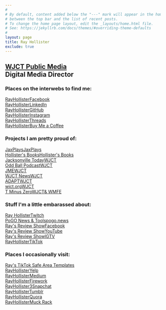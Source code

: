 ```yaml
---
#
# By default, content added below the "---" mark will appear in the home page
# between the top bar and the list of recent posts.
# To change the home page layout, edit the _layouts/home.html file.
# See: https://jekyllrb.com/docs/themes/#overriding-theme-defaults
#
layout: page
title: Ray Hollister
exclude: true
---
```


<link rel="stylesheet" href="https://use.fontawesome.com/releases/v5.8.1/css/all.css" integrity="sha384-50oBUHEmvpQ+1lW4y57PTFmhCaXp0ML5d60M1M7uH2+nqUivzIebhndOJK28anvf" crossorigin="anonymous">
<link href='https://fonts.googleapis.com/css?family=PT+Sans+Narrow:400,700+Open+Sans|PT+Montserrat:400,700' rel='stylesheet' type='text/css'>
<link href='https://fonts.googleapis.com/css?family=PT+Sans:400,700' rel='stylesheet' type='text/css'>
<link href='https://fonts.googleapis.com/css?family=Montserrat:800' rel='stylesheet' type='text/css'>
<link rel="shortcut icon" href="/favicon.ico" type="image/x-icon" />
<link rel="apple-touch-icon" href="/media/apple-touch-icon.png" />
<link rel="apple-touch-icon" sizes="57x57" href="/media/apple-touch-icon-57x57.png" />
<link rel="apple-touch-icon" sizes="72x72" href="/media/apple-touch-icon-72x72.png" />
<link rel="apple-touch-icon" sizes="76x76" href="/media/apple-touch-icon-76x76.png" />
<link rel="apple-touch-icon" sizes="114x114" href="/media/apple-touch-icon-114x114.png" />
<link rel="apple-touch-icon" sizes="120x120" href="/media/apple-touch-icon-120x120.png" />
<link rel="apple-touch-icon" sizes="144x144" href="/media/apple-touch-icon-144x144.png" />
<link rel="apple-touch-icon" sizes="152x152" href="/media/apple-touch-icon-152x152.png" />
<link rel="apple-touch-icon" sizes="180x180" href="/media/apple-touch-icon-180x180.png" />
<link href='/businesscard-style.css' rel='stylesheet' type='text/css'>
<div id="centered">
    <h2><a href="https://wjct.org">WJCT Public Media</a><br />Digital Media Director</h2>
    <h3>Places on the interwebs to find me:</h3>
    <a title="Ray Hollister on Facebook" href="https://facebook.com/rayhollister">
        <div class="social Facebook"><i class="fab fa-facebook-square"></i>
            <div class="title"><span class="projectname">RayHollister</span><span class="platform">Facebook</span>
            </div>
        </div>
    </a>
    <a title="Ray Hollister on LinkedIn" href="https://www.linkedin.com/in/rayhollister/">
        <div class="social LinkedIn"><i class="fab fa-linkedin"></i>
            <div class="title"><span class="projectname">RayHollister</span><span class="platform">LinkedIn</span>
            </div>
        </div>
    </a>
    <a title="Ray Hollister on GitHub" href="https://github.com/RayHollister">
        <div class="social GitHub"><i class="fab fa-github"></i>
            <div class="title"><span class="projectname">RayHollister</span><span class="platform">GitHub</span>
            </div>
        </div>
    </a>
    <a title="Ray Hollister on Instagram" href="https://www.instagram.com/rayhollister/">
        <div class="social Instagram"><i class="fab fa-instagram"></i>
            <div class="title"><span class="projectname">RayHollister</span><span class="platform">Instagram</span>
            </div>
        </div>
    </a>
    <a title="Ray Hollister on Threads" href="https://threads.net/rayhollister">
        <div class="social Threads"><i class="fab fa-threads"></i>
            <div class="title"><span class="projectname">RayHollister</span><span class="platform">Threads</span>
            </div>
        </div>
    </a>
    <a title="Buy Ray Hollister a Coffee" href="https://www.buymeacoffee.com/rayhollister">
        <div class="social buymeacoffee"><i class="fas fa-mug-hot"></i>
            <div class="title"><span class="projectname">RayHollister</span><span class="platform">Buy Me a
                    Coffee</span></div>
        </div>
    </a>
    <h3 id="projects">Projects I am pretty proud of:</h3>
    <a title="JaxPlays" href="https://jaxplays.org/" title="JaxPlays is your go-to source for all live theatre productions in Jacksonville, Florida and all of Northeast Florida and Southeast Georgia.">
        <div class="social JaxPlays"><i class="fab fa-jaxplays"></i>
            <div class="title"><span class="projectname">JaxPlays</span><span class="platform">JaxPlays</span></div>
        </div>
    </a>
    <a title="Hollister's Books" href="https://hollistersbooks.com/">
        <div class="social HollistersBooks"><i class="fab fa-HB"></i>
            <div class="title"><span class="projectname">Hollister's Books</span><span class="platform">Hollister's
                    Books</span></div>
        </div>
    </a>
    <a title="Jacksonville Today" href="https://jaxtoday.org/">
        <div class="social JAXTDY"><i class="fab fa-jaxtdy"></i>
            <div class="title"><span class="projectname">Jacksonville Today</span><span
                    class="platform wjctlong">WJCT</span></div>
        </div>
    </a><a title="WJCT Public Media's Odd Ball Podcast" href="https://oddballpodcast.com/">
        <div class="social OddBall"><i class="fab fa-oddball"></i>
            <div class="title"><span class="projectname">Odd Ball Podcast</span><span
                    class="platform wjctlong">WJCT</span></div>
        </div>
    </a><a title="WJCT Public Media's Jacksonville Music Experience" href="https://jaxmusic.org/">
        <div class="social JME"><i class="fab fa-jme"></i>
            <div class="title"><span class="projectname jmelong">JME</span><span
                    class="platform wjctlong">WJCT</span></div>
        </div>
    </a><a title="WJCT News" href="https://news.wjct.org/">
        <div class="social WJCTNews"><i class="fab fa-wjctnews"></i>
            <div class="title"><span class="projectname">WJCT News</span><span class="platform wjctlong">WJCT</span>
            </div>
        </div>
    </a><a title="ADAPT" href="https://adaptflorida.org">
        <div class="social ADAPT"><i class="fab fa-ADAPT"></i>
            <div class="title"><span class="projectname">ADAPT</span><span class="platform wjctlong">WJCT</span>
            </div>
        </div>
    </a><a title="WJCT" href="https://wjct.org">
        <div class="social WJCT"><i class="fab fa-WJCT"></i>
            <div class="title"><span class="projectname">wjct.org</span><span class="platform wjctlong">WJCT</span>
            </div>
        </div>
    </a><a title="T Minus Zero" href="https://tminus0.org">
        <div class="social TMinusZero"><i class="fab fa-TMinusZero"></i>
            <div class="title"><span class="projectname">T Minus Zero</span><span class="platform"><span
                        class="wjctlong">WJCT</span>& WMFE</span></div>
        </div>
    </a>
    <h3 id="embarassed">Stuff I'm a little embarassed about:</h3><a title="Ray Hollister on Twitch"
        href="https://www.twitch.tv/rayhollister">
        <div class="social Twitch"><i class="fab fa-twitch"></i>
            <div class="title"><span class="platform">Ray Hollister</span><span class="projectname">Twitch</span>
            </div>
        </div>
    </a><a title="Ray Hollister's PoGo Search"
        href="https://pogo.news/?utm_source=rayhollister.com&utm_medium=web&utm_campaign=pogo">
        <div class="social pogo"><i class="fab fa-pogo"></i>
            <div class="title"><span class="platform">PoGO News & Tools</span><span
                    class="projectname">pogo.news</span></div>
        </div>
    </a><a title="Ray's Review Show on Facebook" href="https://facebook.com/RaysReviewShow">
        <div class="social Facebook"><i class="fab fa-facebook-square"></i>
            <div class="title"><span class="platform">Ray's Review Show</span><span
                    class="projectname">Facebook</span></div>
        </div>
    </a><a title="Ray's Review Show on YouTube" href="https://www.youtube.com/c/RaysReviewShow">
        <div class="social YouTube"><i class="fab fa-youtube"></i>
            <div class="title"><span class="platform">Ray's Review Show</span><span
                    class="projectname">YouTube</span></div>
        </div>
    </a><a title="Ray's Review Show on Instagram TV" href="https://www.instagram.com/rayhollister/channel/">
        <div class="social Instagram"><i class="fab fa-instagram"></i>
            <div class="title"><span class="platform">Ray's Review Show</span><span class="projectname">IGTV</span>
            </div>
        </div>
    </a><a title="Ray Hollister on TikTok" href="http://tiktok.com/@rayhollister">
        <div class="social TikTok"><i class="fab fa-tiktok"></i>
            <div class="title"><span class="platform">RayHollister</span><span class="projectname">TikTok</span>
            </div>
        </div>
    </a>
    <h3>Places I occasionally visit:</h3><a title="Ray's TikTok Safe Area Templates"
        href="/tiktok-safe-area-templates/?utm_source=homepage&utm_medium=web&utm_campaign=tiktok">
        <div class="social TikTok"><i class="fab fa-tiktok"></i>
            <div class="title"><span class="platform"></span><span class="projectname">Ray's TikTok Safe Area
                    Templates</span></div>
        </div>
    <!-- </a><a title="Ray Hollister on Twitter" href="https://twitter.com/rayhollister">
        <div class="social Twitter"><i class="fab fa-twitter-square"></i>
            <div class="title"><span class="projectname">RayHollister</span><span class="platform">Twitter</span>
            </div>
        </div> -->
    </a><a title="Ray Hollister on Yelp" href="https://rayhollister.yelp.com">
        <div class="social Yelp"><i class="fab fa-yelp"></i>
            <div class="title"><span class="platform">RayHollister</span><span class="projectname">Yelp</span></div>
        </div>
    </a><a title="Ray Hollister on Medium" href="https://medium.com/@rayhollister">
        <div class="social Medium"><i class="fab fa-medium"></i>
            <div class="title"><span class="platform">RayHollister</span><span class="projectname">Medium</span>
            </div>
        </div>
    </a><a title="Ray Hollister on Firework" href="http://fireworktv.com/users/rayhollister">
        <div class="social Firework"><i class="fas fa-video"></i>
            <div class="title"><span class="platform">RayHollister</span><span class="projectname">Firework</span>
            </div>
        </div>
    </a><a title="Ray Hollister on Snapchat" href="https://www.snapchat.com/add/rayhollister3">
        <div class="social Snapchat"><i class="fab fa-snapchat-ghost Snapchatlogo"></i>
            <div class="title"><span class="platform">RayHollister3</span><span class="projectname">Snapchat</span>
            </div>
        </div>
    </a><a title="Ray Hollister on Tumblr" href="http://rayhollister.tumblr.com/">
        <div class="social Tumblr"><i class="fab fa-tumblr-square"></i>
            <div class="title"><span class="platform">RayHollister</span><span class="projectname">Tumblr</span>
            </div>
        </div>
    </a><a title="Ray Hollister on Quora" href="https://www.quora.com/profile/Ray-Hollister">
        <div class="social Quora"><i class="fab fa-quora"></i>
            <div class="title"><span class="platform">RayHollister</span><span class="projectname">Quora</span>
            </div>
        </div>
    </a><a title="Ray Hollister's Muck Rack" href="https://muckrack.com/rayhollister">
        <div class="social MuckRack"><i class="far fa-newspaper"></i>
            <div class="title"><span class="platform">RayHollister</span><span class="projectname">Muck Rack</span>
            </div>
        </div>
    </a>
</div>
